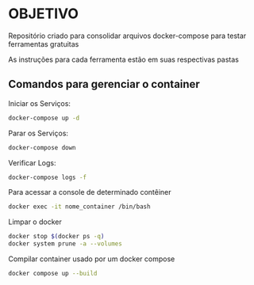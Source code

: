 # OBJETIVO

Repositório criado para consolidar arquivos docker-compose para testar ferramentas gratuitas

As instruções para cada ferramenta estão em suas respectivas pastas

## Comandos para gerenciar o container

Iniciar os Serviços:

```bash
docker-compose up -d
```

Parar os Serviços:

```bash
docker-compose down
```

Verificar Logs:

```bash
docker-compose logs -f
```

Para acessar a console de determinado contêiner

```bash
docker exec -it nome_container /bin/bash
```
Limpar o docker

```bash
docker stop $(docker ps -q)
docker system prune -a --volumes
```

Compilar container usado por um docker compose

```bash
docker compose up --build
```